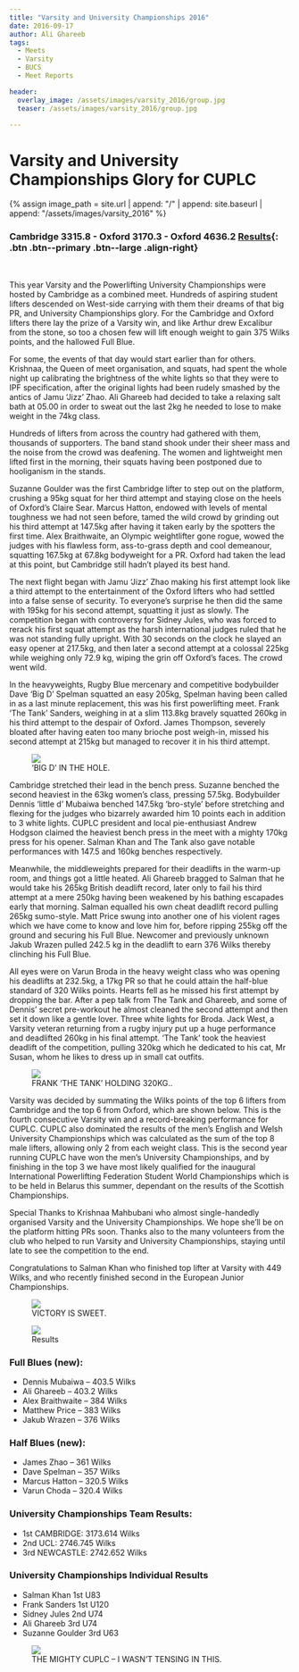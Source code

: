 ```yaml
---
title: "Varsity and University Championships 2016"
date: 2016-09-17
author: Ali Ghareeb
tags:
  - Meets
  - Varsity
  - BUCS
  - Meet Reports

header:
  overlay_image: /assets/images/varsity_2016/group.jpg
  teaser: /assets/images/varsity_2016/group.jpg

---
```

# Varsity and University Championships Glory for CUPLC

{% assign image_path = site.url | append: "/" | append: site.baseurl | append: "/assets/images/varsity_2016" %}

### Cambridge 3315.8 - Oxford 3170.3 - Oxford 4636.2 [Results]({{image_path}}/results.png){: .btn .btn--primary .btn--large .align-right}



&nbsp;

This year Varsity and the Powerlifting University Championships were hosted by Cambridge as a combined meet. Hundreds of aspiring student lifters descended on West-side carrying with them their dreams of that big PR, and University Championships glory. For the Cambridge and Oxford lifters there lay the prize of a Varsity win, and like Arthur drew Excalibur from the stone, so too a chosen few will lift enough weight to gain 375 Wilks points, and the hallowed Full Blue.

For some, the events of that day would start earlier than for others. Krishnaa, the Queen of meet organisation, and squats, had spent the whole night up calibrating the brightness of the white lights so that they were to IPF specification, after the original lights had been rudely smashed by the antics of Jamu ‘Jizz’ Zhao. Ali Ghareeb had decided to take a relaxing salt bath at 05.00 in order to sweat out the last 2kg he needed to lose to make weight in the 74kg class.

Hundreds of lifters from across the country had gathered with them, thousands of supporters. The band stand shook under their sheer mass and the noise from the crowd was deafening. The women and lightweight men lifted first in the morning, their squats having been postponed due to hooliganism in the stands.

Suzanne Goulder was the first Cambridge lifter to step out on the platform, crushing a 95kg squat for her third attempt and staying close on the heels of Oxford’s Claire Sear. Marcus Hatton, endowed with levels of mental toughness we had not seen before, tamed the wild crowd by grinding out his third attempt at 147.5kg after having it taken early by the spotters the first time. Alex Braithwaite, an Olympic weightlifter gone rogue, wowed the judges with his flawless form, ass-to-grass depth and cool demeanour, squatting 167.5kg at 67.8kg bodyweight for a PR. Oxford had taken the lead at this point, but Cambridge still hadn’t played its best hand.

The next flight began with Jamu ‘Jizz’ Zhao making his first attempt look like a third attempt to the entertainment of the Oxford lifters who had settled into a false sense of security. To everyone’s surprise he then did the same with 195kg for his second attempt, squatting it just as slowly. The competition began with controversy for Sidney Jules, who was forced to rerack his first squat attempt as the harsh international judges ruled that he was not standing fully upright. With 30 seconds on the clock he slayed an easy opener at 217.5kg, and then later a second attempt at a colossal 225kg while weighing only 72.9 kg, wiping the grin off Oxford’s faces. The crowd went wild.

In the heavyweights, Rugby Blue mercenary and competitive bodybuilder Dave ‘Big D’ Spelman squatted an easy 205kg, Spelman having been called in as a last minute replacement, this was his first powerlifting meet. Frank ‘The Tank’ Sanders, weighing in at a slim 113.8kg bravely squatted 260kg in his third attempt to the despair of Oxford. James Thompson, severely bloated after having eaten too many brioche post weigh-in, missed his second attempt at 215kg but managed to recover it in his third attempt.

<figure>
  <img src="{{ image_path }}/2.jpg">
  <figcaption>‘BIG D’ IN THE HOLE.</figcaption>
</figure>


Cambridge stretched their lead in the bench press. Suzanne benched the second heaviest in the 63kg women’s class, pressing 57.5kg. Bodybuilder Dennis ‘little d’ Mubaiwa benched 147.5kg ‘bro-style’ before stretching and flexing for the judges who bizarrely awarded him 10 points each in addition to 3 white lights. CUPLC president and local pie-enthusiast Andrew Hodgson claimed the heaviest bench press in the meet with a mighty 170kg press for his opener. Salman Khan and The Tank also gave notable performances with 147.5 and 160kg benches respectively.

Meanwhile, the middleweights prepared for their deadlifts in the warm-up room, and things got a little heated. Ali Ghareeb bragged to Salman that he would take his 265kg British deadlift record, later only to fail his third attempt at a mere 250kg having been weakened by his bathing escapades early that morning. Salman equalled his own cheat deadlift record pulling 265kg sumo-style. Matt Price swung into another one of his violent rages which we have come to know and love him for, before ripping 255kg off the ground and securing his Full Blue. Newcomer and previously unknown Jakub Wrazen pulled 242.5 kg in the deadlift to earn 376 Wilks thereby clinching his Full Blue.

All eyes were on Varun Broda in the heavy weight class who was opening his deadlifts at 232.5kg, a 17kg PR so that he could attain the half-blue standard of 320 Wilks points. Hearts fell as he missed his first attempt by dropping the bar. After a pep talk from The Tank and Ghareeb, and some of Dennis’ secret pre-workout he almost cleaned the second attempt and then set it down like a gentle lover. Three white lights for Broda. Jack West, a Varsity veteran returning from a rugby injury put up a huge performance and deadlifted 260kg in his final attempt. ‘The Tank’ took the heaviest deadlift of the competition, pulling 320kg which he dedicated to his cat, Mr Susan, whom he likes to dress up in small cat outfits.

<figure>
  <img src="{{ image_path }}/1.jpg">
  <figcaption>FRANK ‘THE TANK’ HOLDING 320KG..</figcaption>
</figure>

Varsity was decided by summating the Wilks points of the top 6 lifters from Cambridge and the top 6 from Oxford, which are shown below. This is the fourth consecutive Varsity win and a record-breaking performance for CUPLC. CUPLC also dominated the results of the men’s English and Welsh University Championships which was calculated as the sum of the top 8 male lifters, allowing only 2 from each weight class. This is the second year running CUPLC have won the men’s University Championships, and by finishing in the top 3 we have most likely qualified for the inaugural International Powerlifting Federation Student World Championships which is to be held in Belarus this summer, dependant on the results of the Scottish Championships.

Special Thanks to Krishnaa Mahbubani who almost single-handedly organised Varsity and the University Championships. We hope she’ll be on the platform hitting PRs soon. Thanks also to the many volunteers from the club who helped to run Varsity and University Championships, staying until late to see the competition to the end.

Congratulations to Salman Khan who finished top lifter at Varsity with 449 Wilks, and who recently finished second in the European Junior Championships.

<figure>
  <img src="{{ image_path }}/3.jpg">
  <figcaption>VICTORY IS SWEET.</figcaption>
</figure>

<figure>
  <img src="{{ image_path }}/results.png">
  <figcaption>Results</figcaption>
</figure>


### Full Blues (new):
* Dennis Mubaiwa – 403.5 Wilks
* Ali Ghareeb – 403.2 Wilks
* Alex Braithwaite – 384 Wilks
* Matthew Price – 383 Wilks
* Jakub Wrazen – 376 Wilks

### Half Blues (new):
* James Zhao – 361 Wilks
* Dave Spelman – 357 Wilks
* Marcus Hatton – 320.5 Wilks
* Varun Choda – 320.4 Wilks

### University Championships Team Results:
* 1st CAMBRIDGE: 3173.614 Wilks
* 2nd UCL: 2746.745 Wilks
* 3rd NEWCASTLE: 2742.652 Wilks

### University Championships Individual Results
* Salman Khan 1st U83
* Frank Sanders 1st U120
* Sidney Jules 2nd U74
* Ali Ghareeb 3rd U74
* Suzanne Goulder 3rd U63

<figure>
  <img src="{{ image_path }}/group.jpg">
  <figcaption>THE MIGHTY CUPLC – I WASN’T TENSING IN THIS.</figcaption>
</figure>
